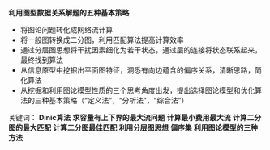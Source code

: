 ﻿**利用图型数据关系解题的五种基本策略**
+ 将图论问题转化成网络流计算
+ 将一般图转换成二分图，利用匹配算法提高计算效率
+ 通过分层图思想将干扰因素细化为若干状态，通过层的连接将状态联系起来，最终找到算法
+ 从信息原型中挖掘出平面图特征，洞悉有向边蕴含的偏序关系，清晰思路，简化算法
+ 从挖掘和利用图论模型性质的三个思考角度出发，提出选择图论模型和优化算法的三种基本策略（“定义法”，“分析法”，“综合法”）



关键词：
**Dinic算法**
**求容量有上下界的最大流问题**
**计算最小费用最大流**
**计算二分图的最大匹配**
**计算二分图最佳匹配**
**利用分层图思想**
**偏序集**
**利用图论模型的三种方法**






